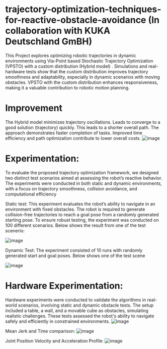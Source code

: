 # trajectory-optimization-techniques-for-reactive-obstacle-avoidance (In collaboration with KUKA Deutschland GmBH)

This Project explores optimizing robotic trajectories in dynamic environments using Via-Point based Stochastic Trajectory Optimization (VPSTO) with a custom distribution (Hybrid model) . Simulations and real-hardware tests show that the custom distribution improves trajectory smoothness and adaptability, especially in dynamic scenarios with moving obstacles. VPSTO with the custom distribution enhances responsiveness, making it a valuable contribution to robotic motion planning.

# Improvement
The Hybrid model minimizes trajectory oscillations.
Leads to converge to a good solution (trajectory) quickly. This leads to a shorter overall path.
The approach demonstrates faster completion of tasks.
Improved time efficiency and path optimization contribute to lower overall costs.
![image](https://github.com/user-attachments/assets/ff2bc285-6d9f-4f2a-bec1-561e533127e9)


# Experimentation:

To evaluate the proposed trajectory optimization framework, we designed two distinct test scenarios
aimed at assessing the robot’s reactive behavior. The experiments were conducted in both static and
dynamic environments, with a focus on trajectory smoothness, collision avoidance, and computational
efficiency

  Static test:
    This experiment evaluates the robot’s ability to navigate in an environment with fixed obstacles. The
robot is required to generate collision-free trajectories to reach a goal pose from a randomly generated
starting pose. To ensure robust testing, the experiment was conducted on 100 different scenarios.
Below shows the result from one of the test scenerio:

![image](https://github.com/user-attachments/assets/c13767cd-53bb-4a24-8627-8b9a4b4b57a3)

  Dynamic Test:
     The experiment consisted of 10 runs with randomly generated start and goal poses.
  Below shows one of the test scene
  
  ![image](https://github.com/user-attachments/assets/c070aa45-9cef-4353-af9c-bf318f029e25)

# Hardware Experimentation:
Hardware experiments were conducted to validate the algorithms in real-world scenarios, involving static and dynamic obstacle tests. The setup included a table, a wall, and a movable cube as obstacles, simulating realistic challenges. These tests assessed the robot's ability to navigate safely and efficiently in constrained environments.
![image](https://github.com/user-attachments/assets/5db57306-de8d-41d8-80a6-ee1699f5b333)

  Mean Jerk and Time comparison:
  ![image](https://github.com/user-attachments/assets/09480e54-4037-4f96-b32c-a775990f5023)

  Joint Position Velocity and Acceleration Profile:
  ![image](https://github.com/user-attachments/assets/2cc8fc92-ce5d-46aa-9ea8-75b9e8cf41d8)


  








